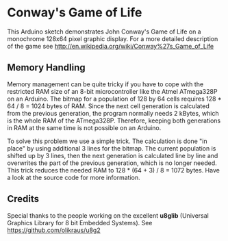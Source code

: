 # Conway's Game of Life
This Arduino sketch demonstrates John Conway's Game of Life on a monochrome 128x64 pixel graphic display. For a more detailed description of the game see http://en.wikipedia.org/wiki/Conway%27s_Game_of_Life

## Memory Handling
Memory management can be quite tricky if you have to cope with the restricted RAM size of an 8-bit microcontroller like the Atmel ATmega328P on an Arduino. The bitmap for a population of 128 by 64 cells requires 128 * 64 / 8 = 1024 bytes of RAM. Since the next cell generation is calculated from the previous generation, the program normally needs 2 kBytes, which is the whole RAM of the ATmega328P. Therefore, keeping both generations in RAM at the same time is not possible on an Arduino.

To solve this problem we use a simple trick. The calculation is done "in place" by using additional 3 lines for the bitmap. The current population is shifted up by 3 lines, then the next generation is calculated line by line and overwrites the part of the previous generation, which is no longer needed. This trick reduces the needed RAM to 128 * (64 + 3) / 8 = 1072 bytes. Have a look at the source code for more information.

## Credits
Special thanks to the people working on the excellent **u8glib** (Universal Graphics Library for 8 bit Embedded Systems). See https://github.com/olikraus/u8g2
